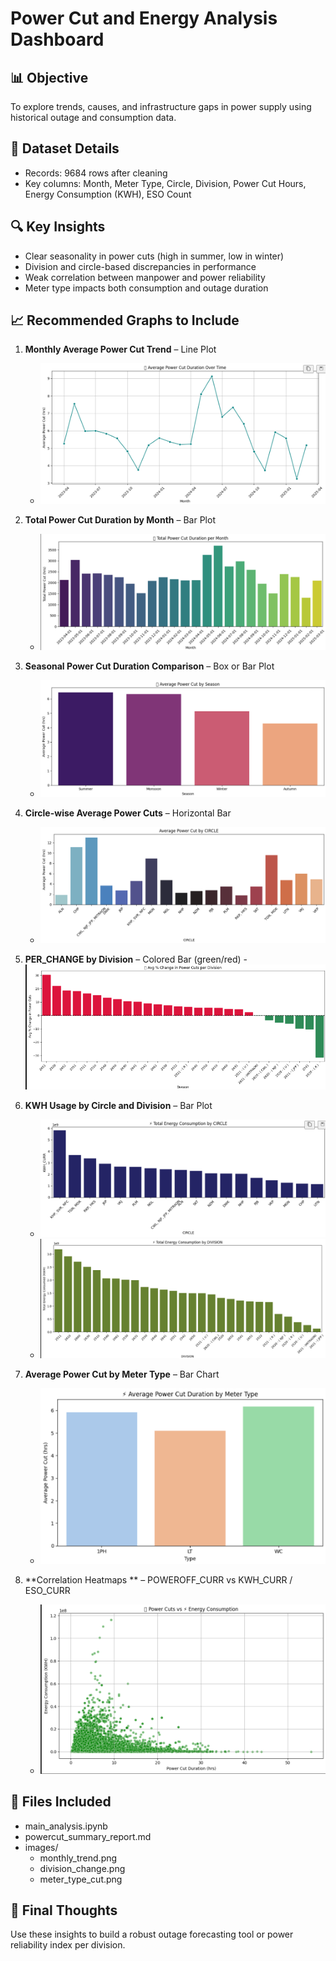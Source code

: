 # Power Cut and Energy Analysis Dashboard

## 📊 Objective
To explore trends, causes, and infrastructure gaps in power supply using historical outage and consumption data.

## 📁 Dataset Details
- Records: 9684 rows after cleaning
- Key columns: Month, Meter Type, Circle, Division, Power Cut Hours, Energy Consumption (KWH), ESO Count

## 🔍 Key Insights
- Clear seasonality in power cuts (high in summer, low in winter)
- Division and circle-based discrepancies in performance
- Weak correlation between manpower and power reliability
- Meter type impacts both consumption and outage duration

## 📈 Recommended Graphs to Include

1. **Monthly Average Power Cut Trend** – Line Plot
   - ![alt text](image.png)

2. **Total Power Cut Duration by Month** – Bar Plot
   - ![alt text](image-1.png)

3. **Seasonal Power Cut Duration Comparison** – Box or Bar Plot
   - ![alt text](image-2.png)

4. **Circle-wise Average Power Cuts** – Horizontal Bar
   - ![alt text](image-3.png)

5. **PER_CHANGE by Division** – Colored Bar (green/red)
   -![alt text](image-4.png)

6. **KWH Usage by Circle and Division** – Bar Plot
   - ![alt text](image-5.png)
   - ![alt text](image-6.png)

7. **Average Power Cut by Meter Type** – Bar Chart
   - ![alt text](image-7.png)

8. **Correlation Heatmaps ** – POWEROFF_CURR vs KWH_CURR / ESO_CURR
   - ![alt text](image-8.png)

## 📁 Files Included
- main_analysis.ipynb
- powercut_summary_report.md
- images/
   - monthly_trend.png
   - division_change.png
   - meter_type_cut.png

## 🧠 Final Thoughts
Use these insights to build a robust outage forecasting tool or power reliability index per division.